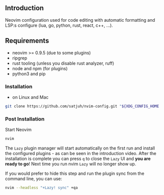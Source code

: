 ## Introduction

Neovim configuration used for code editing with automatic formatting and LSP:s configure (lua, go, python, rust, react, c++, ...).


## Requirements
- neovim >= 0.9.5 (due to some plugins)
- ripgrep
- rust tooling (unless you disable rust analyzer, ruff)
- node and npm (for plugins)
- python3 and pip


### Installation

- on Linux and Mac
```sh
git clone https://github.com/satjuh/nvim-config.git "${XDG_CONFIG_HOME:-$HOME/.config}"/nvim
```


### Post Installation

Start Neovim

```sh
nvim
```

The `Lazy` plugin manager will start automatically on the first run and install the configured plugins - as can be seen in the introduction video. After the installation is complete you can press `q` to close the `Lazy` UI and **you are ready to go**! Next time you run nvim `Lazy` will no longer show up.

If you would prefer to hide this step and run the plugin sync from the command line, you can use:

```sh
nvim --headless "+Lazy! sync" +qa
```
